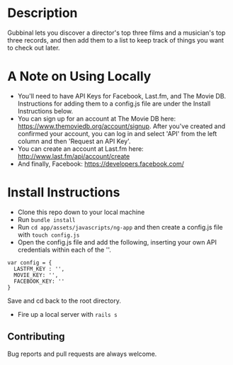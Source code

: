 # Description

Gubbinal lets you discover a director's top three films and a musician's top three records, and then add them to a list to keep track of things you want to check out later.

# A Note on Using Locally

* You'll need to have API Keys for Facebook, Last.fm, and The Movie DB. Instructions for adding them to a config.js file are under the Install Instructions below.
* You can sign up for an account at The Movie DB here:  https://www.themoviedb.org/account/signup. After you've created and confirmed your account, you can log in and select 'API' from the left column and then 'Request an API Key'.
* You can create an account at Last.fm here: http://www.last.fm/api/account/create
* And finally, Facebook: https://developers.facebook.com/


# Install Instructions

* Clone this repo down to your local machine
* Run `bundle install`
* Run `cd app/assets/javascripts/ng-app` and then create a config.js file with `touch config.js`
* Open the config.js file and add the following, inserting your own API credentials within each of the ''.

```
var config = {
  LASTFM_KEY : '',
  MOVIE_KEY: '',
  FACEBOOK_KEY: ''
}
```
Save and cd back to the root directory.
* Fire up a local server with `rails s`

## Contributing
Bug reports and pull requests are always welcome.
